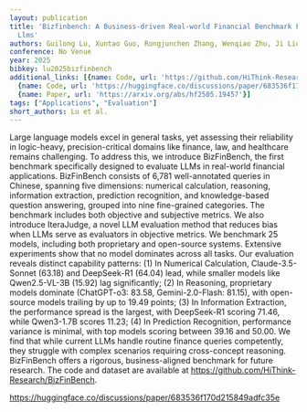 ```yaml
---
layout: publication
title: 'Bizfinbench: A Business-driven Real-world Financial Benchmark For Evaluating
  Llms'
authors: Guilong Lu, Xuntao Guo, Rongjunchen Zhang, Wenqiao Zhu, Ji Liu
conference: No Venue
year: 2025
bibkey: lu2025bizfinbench
additional_links: [{name: Code, url: 'https://github.com/HiThink-Research/BizFinBench'},
  {name: Code, url: 'https://huggingface.co/discussions/paper/683536f170d215849adfc35e'},
  {name: Paper, url: 'https://arxiv.org/abs/hf2505.19457'}]
tags: ["Applications", "Evaluation"]
short_authors: Lu et al.
---
```

Large language models excel in general tasks, yet assessing their reliability in logic-heavy, precision-critical domains like finance, law, and healthcare remains challenging. To address this, we introduce BizFinBench, the first benchmark specifically designed to evaluate LLMs in real-world financial applications. BizFinBench consists of 6,781 well-annotated queries in Chinese, spanning five dimensions: numerical calculation, reasoning, information extraction, prediction recognition, and knowledge-based question answering, grouped into nine fine-grained categories. The benchmark includes both objective and subjective metrics. We also introduce IteraJudge, a novel LLM evaluation method that reduces bias when LLMs serve as evaluators in objective metrics. We benchmark 25 models, including both proprietary and open-source systems. Extensive experiments show that no model dominates across all tasks. Our evaluation reveals distinct capability patterns: (1) In Numerical Calculation, Claude-3.5-Sonnet (63.18) and DeepSeek-R1 (64.04) lead, while smaller models like Qwen2.5-VL-3B (15.92) lag significantly; (2) In Reasoning, proprietary models dominate (ChatGPT-o3: 83.58, Gemini-2.0-Flash: 81.15), with open-source models trailing by up to 19.49 points; (3) In Information Extraction, the performance spread is the largest, with DeepSeek-R1 scoring 71.46, while Qwen3-1.7B scores 11.23; (4) In Prediction Recognition, performance variance is minimal, with top models scoring between 39.16 and 50.00. We find that while current LLMs handle routine finance queries competently, they struggle with complex scenarios requiring cross-concept reasoning. BizFinBench offers a rigorous, business-aligned benchmark for future research. The code and dataset are available at https://github.com/HiThink-Research/BizFinBench.

https://huggingface.co/discussions/paper/683536f170d215849adfc35e